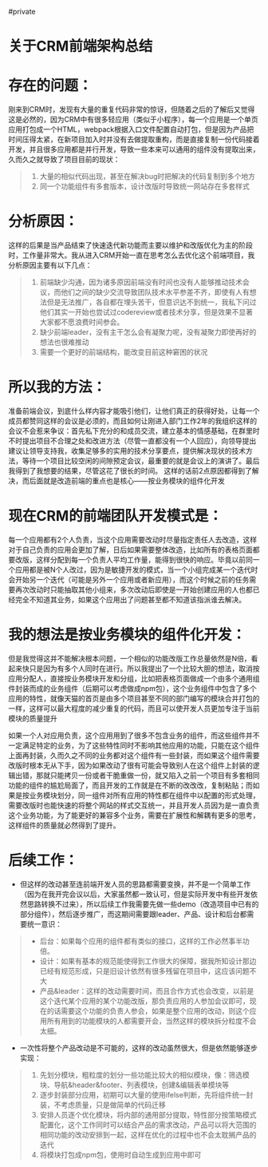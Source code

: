 #private
<h1>关于CRM前端架构总结</h1>


# 存在的问题：
刚来到CRM时，发现有大量的重复代码非常的惊讶，但随着之后的了解后又觉得这是必然的，因为CRM中有很多轻应用（类似于小程序），每一个应用是一个单页应用打包成一个HTML，webpack根据入口文件配置自动打包，但是因为产品把时间压得太紧，在新项目加入时并没有去做提取重构，而是直接复制一份代码接着开发，并且很多应用都是并行开发，导致一些本来可以通用的组件没有提取出来，久而久之就导致了项目目前的现状：
> 1. 大量的相似代码出现，甚至在解决bug时把解决的代码复制到多个地方
> 2. 同一个功能组件有多套版本，设计改版时导致统一网站存在多套样式

# 分析原因：
这样的后果是当产品结束了快速迭代新功能而主要以维护和改版优化为主的阶段时，工作量非常大。我从进入CRM开始一直在思考怎么去优化这个前端项目，我分析原因主要有以下几点：
> 1. 前端缺少沟通，因为诸多原因前端没有时间也没有人能够推动技术会议，而他们之间的缺少交流导致团队技术水平参差不齐，即使有人有想法但是无法推广，各自都在埋头苦干，但意识达不到统一，我私下问过他们其实一开始也尝试过codereview或者技术分享，但是效果不显著大家都不愿浪费时间参会。
> 2. 缺少前端leader，没有主干怎么会有凝聚力呢，没有凝聚力即使再好的想法也很难推动
> 3. 需要一个更好的前端结构，能改变目前这种窘困的状况


# 所以我的方法：
准备前端会议，到底什么样内容才能吸引他们，让他们真正的获得好处，让每一个成员都赞同这样的会议是必须的，而且如何让刚进入部门工作2年的我组织这样的会议不会惹来争议：首先私下充分的和成员交流，建立基本的情感基础，在群里时不时提出项目不合理之处和改进方法（尽管一直都没有一个人回应），向领导提出建议让领导支持我，收集足够多的实用的技术分享要点，提供解决现状的技术方法，等待一个项目比较空闲的间隙预定会议，最重要的就是会议上的演讲了。最后我得到了我想要的结果，尽管这花了很长的时间。
这样的话前2点原因都得到了解决，而后面就是改造前端的重点也是核心——按业务模块的组件化开发


# 现在CRM的前端团队开发模式是：
每一个应用都有2个人负责，当这个应用需要改动时尽量指定责任人去改造，这样对于自己负责的应用会更加了解，日后如果需要整体改造，比如所有的表格页面都要改版，这样分配到每一个负责人平均工作量，能得到很快的响应。毕竟以前同一个应用都是被N个人改过，因为是敏捷开发的模式，当一个小组完成某一个迭代时会开始另一个迭代（可能是另外一个应用或者新应用），而这个时候之前的任务需要再次改动时只能抽取其他小组来，多次改动后即使是一开始创建应用的人也都已经完全不知道其业务，如果这个应用出了问题甚至都不知道该指派谁去解决。


# 我的想法是按业务模块的组件化开发：

但是我觉得这并不能解决根本问题，一个相似的功能改版工作总量依然是N倍，看起来快只是因为有多个人同时在进行。所以我提出了一个比较大胆的想法，取消按应用分配人，直接按业务模块开发和分组，比如把表格页面做成一个由多个通用组件封装而成的业务组件（后期可以考虑做成npm包），这个业务组件中包含了多个应用的特性，就像天猫的首页是由多个项目甚至不同的部门编写的模块合并打包的一样，这样可以最大程度的减少重复的代码，而且可以使开发人员更加专注于当前模块的质量提升


如果一个人对应用负责，这个应用用到了很多不包含业务的组件，而这些组件并不一定满足特定的业务，为了这些特性同时不影响其他应用的功能，只能在这个组件上面再封装，久而久之不同的业务都对这个组件有一些封装，而如果这个组件需要改版时根本无从下手，因为如果改动了很有可能会导致别人在这个组件上封装的逻辑出错，那就只能拷贝一份或者干脆重做一份，就又陷入之前一个项目有多套相同功能的组件的尴尬局面了，而且开发的工作就是在不断的改改改，复制粘贴；而如果是按业务模块划分，同一组件对所有应用的特性都在组件中以配置的形式处理，需要改版时也能快速的将整个网站的样式交互统一，并且开发人员因为是一直负责这个业务功能，为了能更好的兼容多个业务，需要在扩展性和解耦有更多的思考，这样组件的质量就必然得到了提升。

# 后续工作：
+ 但这样的改动甚至连前端开发人员的思路都需要变换，并不是一个简单工作（因为在我开完会议以后，大家虽然都一致认可，但是实际开发中有些开发依然思路转换不过来），所以后续工作我需要先做一些demo（改造项目中已有的部分组件），然后逐步推广，而这期间需要跟leader、产品、设计和后台都需要统一意识：
> + 后台：如果每个应用的组件都有类似的接口，这样的工作必然事半功倍。
> + 设计：如果有基本的规范能使得到工作很大的保障，据我所知设计那边已经有规范形成，只是旧设计依然有很多残留在项目中，这应该问题不大
> + 产品&leader：这样的改动需要时间，而且合作方式也会改变，以前是这个迭代某个应用的某个功能改版，那负责应用的人参加会议即可，现在的话需要这个功能的负责人参会，如果是整个应用的改动，则这个应用所有用到的功能模块的人都需要开会，当然这样的模块拆分粒度不会太细。


+ 一次性将整个产品改动是不可能的，这样的改动虽然很大，但是依然能够逐步实现：
> 1. 先划分模块，粗粒度的划分一些功能比较大的相似模块，像：筛选模块、导航&header&footer、列表模块，创建&编辑表单模块等
> 2. 逐步封装部分应用，初期可以大量的使用ifelse判断，先将组件统一封装，不考虑质量，只是做简单的代码迁移
> 3. 安排人员逐个优化模块，将内部的通用部分提取，特性部分按策略模式配置化，这个工作同时可以结合产品的需求改动，产品可以将大范围的相同功能的改动安排到一起，这样在优化的过程中也不会太耽搁产品的迭代
> 4. 将模块打包成npm包，使用时自动生成到应用中即可